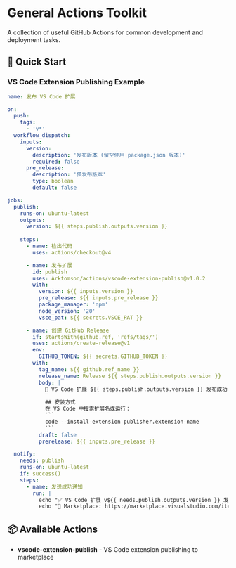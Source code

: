 # General Actions Toolkit

A collection of useful GitHub Actions for common development and deployment tasks.

## 🚀 Quick Start

### VS Code Extension Publishing Example

```yaml
name: 发布 VS Code 扩展

on:
  push:
    tags:
      - 'v*'
  workflow_dispatch:
    inputs:
      version:
        description: '发布版本 (留空使用 package.json 版本)'
        required: false
      pre_release:
        description: '预发布版本'
        type: boolean
        default: false

jobs:
  publish:
    runs-on: ubuntu-latest
    outputs:
      version: ${{ steps.publish.outputs.version }}
    
    steps:
      - name: 检出代码
        uses: actions/checkout@v4

      - name: 发布扩展
        id: publish
        uses: Arktomson/actions/vscode-extension-publish@v1.0.2
        with:
          version: ${{ inputs.version }}
          pre_release: ${{ inputs.pre_release }}
          package_manager: 'npm'
          node_version: '20'
          vsce_pat: ${{ secrets.VSCE_PAT }}

      - name: 创建 GitHub Release
        if: startsWith(github.ref, 'refs/tags/')
        uses: actions/create-release@v1
        env:
          GITHUB_TOKEN: ${{ secrets.GITHUB_TOKEN }}
        with:
          tag_name: ${{ github.ref_name }}
          release_name: Release ${{ steps.publish.outputs.version }}
          body: |
            🚀 VS Code 扩展 ${{ steps.publish.outputs.version }} 发布成功！
            
            ## 安装方式
            在 VS Code 中搜索扩展名或运行：
            ```
            code --install-extension publisher.extension-name
            ```
          draft: false
          prerelease: ${{ inputs.pre_release }}

  notify:
    needs: publish
    runs-on: ubuntu-latest
    if: success()
    steps:
      - name: 发送成功通知
        run: |
          echo "✅ VS Code 扩展 v${{ needs.publish.outputs.version }} 发布成功！"
          echo "🔗 Marketplace: https://marketplace.visualstudio.com/items?itemName=your-publisher.your-extension"
```

## 📦 Available Actions

- **vscode-extension-publish** - VS Code extension publishing to marketplace
